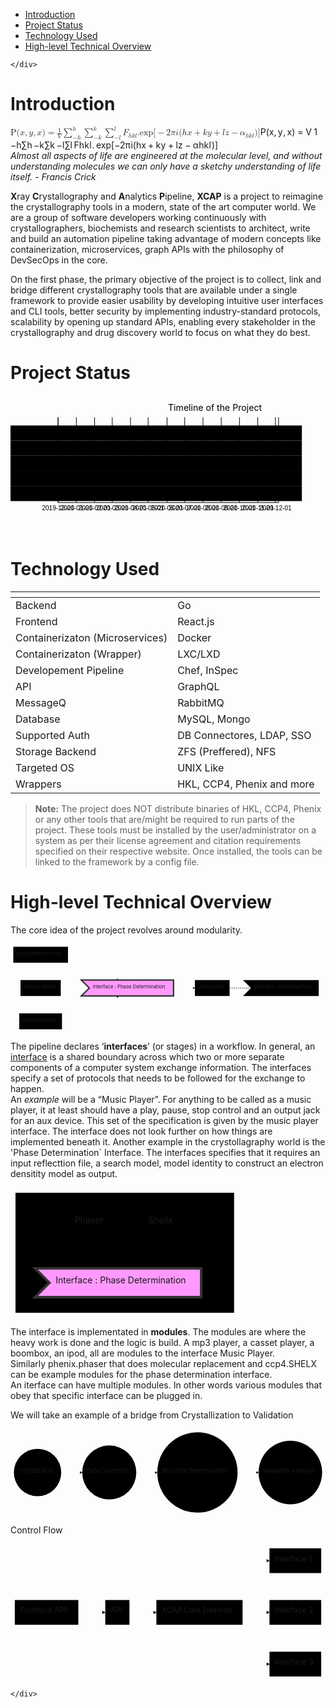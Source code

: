 <!DOCTYPE html>
<html>

<head>
  <meta charset="utf-8">
  <meta name="viewport" content="width=device-width, initial-scale=1.0">
  <title>index.html</title>
  <link rel="stylesheet" href="https://stackedit.io/style.css" />
</head>

<body class="stackedit">
  <div class="stackedit__left">
    <div class="stackedit__toc">
      
<ul>
<li><a href="#introduction">Introduction</a></li>
<li><a href="#project-status">Project Status</a></li>
<li><a href="#technology-used">Technology Used</a></li>
<li><a href="#high-level-technical-overview">High-level Technical Overview</a></li>
</ul>

    </div>
  </div>
  <div class="stackedit__right">
    <div class="stackedit__html">
      <h1 id="introduction">Introduction</h1>
<p><span class="katex--display"><span class="katex-display"><span class="katex"><span class="katex-mathml"><math><semantics><mrow><mi mathvariant="normal">P</mi><mo stretchy="false">(</mo><mi>x</mi><mo separator="true">,</mo><mi>y</mi><mo separator="true">,</mo><mi>x</mi><mo stretchy="false">)</mo><mo>=</mo><mfrac><mn>1</mn><mi>V</mi></mfrac><munderover><mo>∑</mo><mrow><mo>−</mo><mi>h</mi></mrow><mi>h</mi></munderover><munderover><mo>∑</mo><mrow><mo>−</mo><mi>k</mi></mrow><mi>k</mi></munderover><munderover><mo>∑</mo><mrow><mo>−</mo><mi>l</mi></mrow><mi>l</mi></munderover><msub><mi>F</mi><mrow><mi>h</mi><mi>k</mi><mi>l</mi></mrow></msub><mi mathvariant="normal">.</mi><mi>exp</mi><mo>⁡</mo><mo stretchy="false">[</mo><mo>−</mo><mn>2</mn><mi>π</mi><mi>i</mi><mo stretchy="false">(</mo><mi>h</mi><mi>x</mi><mo>+</mo><mi>k</mi><mi>y</mi><mo>+</mo><mi>l</mi><mi>z</mi><mo>−</mo><msub><mi>α</mi><mrow><mi>h</mi><mi>k</mi><mi>l</mi></mrow></msub><mo stretchy="false">)</mo><mo stretchy="false">]</mo></mrow><annotation encoding="application/x-tex">
\Rho(x,y,x) = \frac{1}{V} \sum_{-h}^h\sum_{-k}^k\sum_{-l}^l F_{hkl} .\exp[-2\pi i(hx + ky + lz - \alpha_{hkl})]
</annotation></semantics></math></span><span class="katex-html" aria-hidden="true"><span class="base"><span class="strut" style="height: 1em; vertical-align: -0.25em;"></span><span class="mord"><span class="mord mathrm">P</span></span><span class="mopen">(</span><span class="mord mathdefault">x</span><span class="mpunct">,</span><span class="mspace" style="margin-right: 0.166667em;"></span><span class="mord mathdefault" style="margin-right: 0.03588em;">y</span><span class="mpunct">,</span><span class="mspace" style="margin-right: 0.166667em;"></span><span class="mord mathdefault">x</span><span class="mclose">)</span><span class="mspace" style="margin-right: 0.277778em;"></span><span class="mrel">=</span><span class="mspace" style="margin-right: 0.277778em;"></span></span><span class="base"><span class="strut" style="height: 3.19656em; vertical-align: -1.36044em;"></span><span class="mord"><span class="mopen nulldelimiter"></span><span class="mfrac"><span class="vlist-t vlist-t2"><span class="vlist-r"><span class="vlist" style="height: 1.32144em;"><span class="" style="top: -2.314em;"><span class="pstrut" style="height: 3em;"></span><span class="mord"><span class="mord mathdefault" style="margin-right: 0.22222em;">V</span></span></span><span class="" style="top: -3.23em;"><span class="pstrut" style="height: 3em;"></span><span class="frac-line" style="border-bottom-width: 0.04em;"></span></span><span class="" style="top: -3.677em;"><span class="pstrut" style="height: 3em;"></span><span class="mord"><span class="mord">1</span></span></span></span><span class="vlist-s">​</span></span><span class="vlist-r"><span class="vlist" style="height: 0.686em;"><span class=""></span></span></span></span></span><span class="mclose nulldelimiter"></span></span><span class="mspace" style="margin-right: 0.166667em;"></span><span class="mop op-limits"><span class="vlist-t vlist-t2"><span class="vlist-r"><span class="vlist" style="height: 1.83611em;"><span class="" style="top: -1.84789em; margin-left: 0em;"><span class="pstrut" style="height: 3.05em;"></span><span class="sizing reset-size6 size3 mtight"><span class="mord mtight"><span class="mord mtight">−</span><span class="mord mathdefault mtight">h</span></span></span></span><span class="" style="top: -3.05em;"><span class="pstrut" style="height: 3.05em;"></span><span class=""><span class="mop op-symbol large-op">∑</span></span></span><span class="" style="top: -4.3em; margin-left: 0em;"><span class="pstrut" style="height: 3.05em;"></span><span class="sizing reset-size6 size3 mtight"><span class="mord mathdefault mtight">h</span></span></span></span><span class="vlist-s">​</span></span><span class="vlist-r"><span class="vlist" style="height: 1.36044em;"><span class=""></span></span></span></span></span><span class="mspace" style="margin-right: 0.166667em;"></span><span class="mop op-limits"><span class="vlist-t vlist-t2"><span class="vlist-r"><span class="vlist" style="height: 1.83611em;"><span class="" style="top: -1.84789em; margin-left: 0em;"><span class="pstrut" style="height: 3.05em;"></span><span class="sizing reset-size6 size3 mtight"><span class="mord mtight"><span class="mord mtight">−</span><span class="mord mathdefault mtight" style="margin-right: 0.03148em;">k</span></span></span></span><span class="" style="top: -3.05em;"><span class="pstrut" style="height: 3.05em;"></span><span class=""><span class="mop op-symbol large-op">∑</span></span></span><span class="" style="top: -4.3em; margin-left: 0em;"><span class="pstrut" style="height: 3.05em;"></span><span class="sizing reset-size6 size3 mtight"><span class="mord mathdefault mtight" style="margin-right: 0.03148em;">k</span></span></span></span><span class="vlist-s">​</span></span><span class="vlist-r"><span class="vlist" style="height: 1.36044em;"><span class=""></span></span></span></span></span><span class="mspace" style="margin-right: 0.166667em;"></span><span class="mop op-limits"><span class="vlist-t vlist-t2"><span class="vlist-r"><span class="vlist" style="height: 1.83611em;"><span class="" style="top: -1.84789em; margin-left: 0em;"><span class="pstrut" style="height: 3.05em;"></span><span class="sizing reset-size6 size3 mtight"><span class="mord mtight"><span class="mord mtight">−</span><span class="mord mathdefault mtight" style="margin-right: 0.01968em;">l</span></span></span></span><span class="" style="top: -3.05em;"><span class="pstrut" style="height: 3.05em;"></span><span class=""><span class="mop op-symbol large-op">∑</span></span></span><span class="" style="top: -4.3em; margin-left: 0em;"><span class="pstrut" style="height: 3.05em;"></span><span class="sizing reset-size6 size3 mtight"><span class="mord mathdefault mtight" style="margin-right: 0.01968em;">l</span></span></span></span><span class="vlist-s">​</span></span><span class="vlist-r"><span class="vlist" style="height: 1.36044em;"><span class=""></span></span></span></span></span><span class="mspace" style="margin-right: 0.166667em;"></span><span class="mord"><span class="mord mathdefault" style="margin-right: 0.13889em;">F</span><span class="msupsub"><span class="vlist-t vlist-t2"><span class="vlist-r"><span class="vlist" style="height: 0.336108em;"><span class="" style="top: -2.55em; margin-left: -0.13889em; margin-right: 0.05em;"><span class="pstrut" style="height: 2.7em;"></span><span class="sizing reset-size6 size3 mtight"><span class="mord mtight"><span class="mord mathdefault mtight">h</span><span class="mord mathdefault mtight" style="margin-right: 0.03148em;">k</span><span class="mord mathdefault mtight" style="margin-right: 0.01968em;">l</span></span></span></span></span><span class="vlist-s">​</span></span><span class="vlist-r"><span class="vlist" style="height: 0.15em;"><span class=""></span></span></span></span></span></span><span class="mord">.</span><span class="mspace" style="margin-right: 0.166667em;"></span><span class="mop">exp</span><span class="mopen">[</span><span class="mord">−</span><span class="mord">2</span><span class="mord mathdefault" style="margin-right: 0.03588em;">π</span><span class="mord mathdefault">i</span><span class="mopen">(</span><span class="mord mathdefault">h</span><span class="mord mathdefault">x</span><span class="mspace" style="margin-right: 0.222222em;"></span><span class="mbin">+</span><span class="mspace" style="margin-right: 0.222222em;"></span></span><span class="base"><span class="strut" style="height: 0.88888em; vertical-align: -0.19444em;"></span><span class="mord mathdefault" style="margin-right: 0.03148em;">k</span><span class="mord mathdefault" style="margin-right: 0.03588em;">y</span><span class="mspace" style="margin-right: 0.222222em;"></span><span class="mbin">+</span><span class="mspace" style="margin-right: 0.222222em;"></span></span><span class="base"><span class="strut" style="height: 0.77777em; vertical-align: -0.08333em;"></span><span class="mord mathdefault" style="margin-right: 0.01968em;">l</span><span class="mord mathdefault" style="margin-right: 0.04398em;">z</span><span class="mspace" style="margin-right: 0.222222em;"></span><span class="mbin">−</span><span class="mspace" style="margin-right: 0.222222em;"></span></span><span class="base"><span class="strut" style="height: 1em; vertical-align: -0.25em;"></span><span class="mord"><span class="mord mathdefault" style="margin-right: 0.0037em;">α</span><span class="msupsub"><span class="vlist-t vlist-t2"><span class="vlist-r"><span class="vlist" style="height: 0.336108em;"><span class="" style="top: -2.55em; margin-left: -0.0037em; margin-right: 0.05em;"><span class="pstrut" style="height: 2.7em;"></span><span class="sizing reset-size6 size3 mtight"><span class="mord mtight"><span class="mord mathdefault mtight">h</span><span class="mord mathdefault mtight" style="margin-right: 0.03148em;">k</span><span class="mord mathdefault mtight" style="margin-right: 0.01968em;">l</span></span></span></span></span><span class="vlist-s">​</span></span><span class="vlist-r"><span class="vlist" style="height: 0.15em;"><span class=""></span></span></span></span></span></span><span class="mclose">)</span><span class="mclose">]</span></span></span></span></span></span><br>
<em>Almost all aspects of life are engineered at the molecular level, and without understanding molecules we can only have a sketchy understanding of life itself. - <em>Francis Crick</em></em></p>
<p><strong>X</strong>ray <strong>C</strong>rystallography and <strong>A</strong>nalytics <strong>P</strong>ipeline, <strong>XCAP</strong> is a project to reimagine the crystallography tools in a modern, state of the art computer world. We are a group of software developers working continuously with crystallographers, biochemists and research scientists to architect, write and build an automation pipeline taking advantage of modern concepts like containerization, microservices, graph APIs with the philosophy of DevSecOps in the core.</p>
<p>On the first phase, the primary objective of the project is to collect, link and bridge different crystallography tools that are available under a single framework to provide easier usability by developing intuitive user interfaces and CLI tools, better security by implementing industry-standard protocols, scalability by opening up standard APIs, enabling every stakeholder in the crystallography and drug discovery world to focus on what they do best.</p>
<h1 id="project-status">Project Status</h1>
<div class="mermaid"><svg xmlns="http://www.w3.org/2000/svg" id="mermaid-svg-C5N7P5kfT0dmq0da" height="100%" viewBox="0 0 500 220"><g></g><g class="grid" transform="translate(75, 170)" fill="none" font-size="10" font-family="sans-serif" text-anchor="middle"><path class="domain" stroke="#000" d="M0.5,-135V0.5H350.5V-135"></path><g class="tick" opacity="1" transform="translate(0.5,0)"><line stroke="#000" y2="-135"></line><text fill="#000" y="3" dy="1em" stroke="none" font-size="10" style="text-anchor: middle;">2019-12-01</text></g><g class="tick" opacity="1" transform="translate(29.5,0)"><line stroke="#000" y2="-135"></line><text fill="#000" y="3" dy="1em" stroke="none" font-size="10" style="text-anchor: middle;">2020-01-01</text></g><g class="tick" opacity="1" transform="translate(58.5,0)"><line stroke="#000" y2="-135"></line><text fill="#000" y="3" dy="1em" stroke="none" font-size="10" style="text-anchor: middle;">2020-02-01</text></g><g class="tick" opacity="1" transform="translate(86.5,0)"><line stroke="#000" y2="-135"></line><text fill="#000" y="3" dy="1em" stroke="none" font-size="10" style="text-anchor: middle;">2020-03-01</text></g><g class="tick" opacity="1" transform="translate(115.5,0)"><line stroke="#000" y2="-135"></line><text fill="#000" y="3" dy="1em" stroke="none" font-size="10" style="text-anchor: middle;">2020-04-01</text></g><g class="tick" opacity="1" transform="translate(143.5,0)"><line stroke="#000" y2="-135"></line><text fill="#000" y="3" dy="1em" stroke="none" font-size="10" style="text-anchor: middle;">2020-05-01</text></g><g class="tick" opacity="1" transform="translate(173.5,0)"><line stroke="#000" y2="-135"></line><text fill="#000" y="3" dy="1em" stroke="none" font-size="10" style="text-anchor: middle;">2020-06-01</text></g><g class="tick" opacity="1" transform="translate(201.5,0)"><line stroke="#000" y2="-135"></line><text fill="#000" y="3" dy="1em" stroke="none" font-size="10" style="text-anchor: middle;">2020-07-01</text></g><g class="tick" opacity="1" transform="translate(230.5,0)"><line stroke="#000" y2="-135"></line><text fill="#000" y="3" dy="1em" stroke="none" font-size="10" style="text-anchor: middle;">2020-08-01</text></g><g class="tick" opacity="1" transform="translate(259.5,0)"><line stroke="#000" y2="-135"></line><text fill="#000" y="3" dy="1em" stroke="none" font-size="10" style="text-anchor: middle;">2020-09-01</text></g><g class="tick" opacity="1" transform="translate(288.5,0)"><line stroke="#000" y2="-135"></line><text fill="#000" y="3" dy="1em" stroke="none" font-size="10" style="text-anchor: middle;">2020-10-01</text></g><g class="tick" opacity="1" transform="translate(317.5,0)"><line stroke="#000" y2="-135"></line><text fill="#000" y="3" dy="1em" stroke="none" font-size="10" style="text-anchor: middle;">2020-11-01</text></g><g class="tick" opacity="1" transform="translate(345.5,0)"><line stroke="#000" y2="-135"></line><text fill="#000" y="3" dy="1em" stroke="none" font-size="10" style="text-anchor: middle;">2020-12-01</text></g></g><g><rect x="0" y="48" width="462.5" height="24" class="section section0"></rect><rect x="0" y="72" width="462.5" height="24" class="section section0"></rect><rect x="0" y="96" width="462.5" height="24" class="section section0"></rect><rect x="0" y="120" width="462.5" height="24" class="section section0"></rect><rect x="0" y="144" width="462.5" height="24" class="section section0"></rect></g><g><rect rx="3" ry="3" x="75" y="50" width="76" height="20" class="task  done0"></rect><rect rx="3" ry="3" x="151" y="74" width="85" height="20" class="task  active0"></rect><rect rx="3" ry="3" x="236" y="98" width="85" height="20" class="task  task0"></rect><rect rx="3" ry="3" x="321" y="122" width="85" height="20" class="task  task0"></rect><rect rx="3" ry="3" x="151" y="146" width="274" height="20" class="task  task0"></rect><text font-size="11" x="156" y="63.5" text-height="20" class="taskTextOutsideRight taskTextOutside0  doneText0">Literature Review       </text><text font-size="11" x="193.5" y="87.5" text-height="20" class="taskText taskText0 activeText0">xcap.objects            </text><text font-size="11" x="278.5" y="111.5" text-height="20" class="taskText taskText0 ">xcap.core               </text><text font-size="11" x="363.5" y="135.5" text-height="20" class="taskText taskText0 ">xcap.core API         	</text><text font-size="11" x="288" y="159.5" text-height="20" class="taskText taskText0 ">Frontend (Basic)             	</text></g><g><text x="10" y="110" class="sectionTitle sectionTitle0">1st Proto</text></g><g class="today"><line x1="188" x2="188" y1="25" y2="195" class="today"></line></g><text x="250" y="25" class="titleText">Timeline of the Project</text></svg></div>
<h1 id="technology-used">Technology Used</h1>

<table>
<thead>
<tr>
<th></th>
<th></th>
</tr>
</thead>
<tbody>
<tr>
<td>Backend</td>
<td>Go</td>
</tr>
<tr>
<td>Frontend</td>
<td>React.js</td>
</tr>
<tr>
<td>Containerizaton (Microservices)</td>
<td>Docker</td>
</tr>
<tr>
<td>Containerizaton (Wrapper)</td>
<td>LXC/LXD</td>
</tr>
<tr>
<td>Developement Pipeline</td>
<td>Chef, InSpec</td>
</tr>
<tr>
<td>API</td>
<td>GraphQL</td>
</tr>
<tr>
<td>MessageQ</td>
<td>RabbitMQ</td>
</tr>
<tr>
<td>Database</td>
<td>MySQL, Mongo</td>
</tr>
<tr>
<td>Supported Auth</td>
<td>DB Connectores, LDAP, SSO</td>
</tr>
<tr>
<td>Storage Backend</td>
<td>ZFS (Preffered), NFS</td>
</tr>
<tr>
<td>Targeted OS</td>
<td>UNIX Like</td>
</tr>
<tr>
<td>Wrappers</td>
<td>HKL, CCP4, Phenix and more</td>
</tr>
</tbody>
</table><blockquote>
<p><strong>Note:</strong> The project does NOT distribute binaries of HKL, CCP4, Phenix or any other tools that are/might be required to run parts of the project. These tools must be installed by the user/administrator on a system as per their license agreement and citation requirements specified on their respective website. Once installed, the tools can be linked to the framework by a config file.</p>
</blockquote>
<h1 id="high-level-technical-overview">High-level Technical Overview</h1>
<p>The core idea of the project revolves around modularity.</p>
<div class="mermaid"><svg xmlns="http://www.w3.org/2000/svg" id="mermaid-svg-QD2V3ovPOf5jMhoJ" width="100%" style="max-width: 908.28125px;" viewBox="0 0 908.28125 254"><g transform="translate(-12, -12)"><g class="output"><g class="clusters"></g><g class="edgePaths"><g class="edgePath" style="opacity: 1;"><path class="path" d="M177.75,43L202.75,43L323.3423665364583,116.5" marker-end="url(#arrowhead10701)" style="fill:none"></path><defs><marker id="arrowhead10701" viewBox="0 0 10 10" refX="9" refY="5" markerUnits="strokeWidth" markerWidth="8" markerHeight="6" orient="auto"><path d="M 0 0 L 10 5 L 0 10 z" class="arrowheadPath" style="stroke-width: 1; stroke-dasharray: 1, 0;"></path></marker></defs></g><g class="edgePath" style="opacity: 1;"><path class="path" d="M156.90625,139L202.75,139L251.25,139.5" marker-end="url(#arrowhead10702)" style="fill:none"></path><defs><marker id="arrowhead10702" viewBox="0 0 10 10" refX="9" refY="5" markerUnits="strokeWidth" markerWidth="8" markerHeight="6" orient="auto"><path d="M 0 0 L 10 5 L 0 10 z" class="arrowheadPath" style="stroke-width: 1; stroke-dasharray: 1, 0;"></path></marker></defs></g><g class="edgePath" style="opacity: 1;"><path class="path" d="M160.5078125,235L202.75,235L323.3423665364583,162.5" marker-end="url(#arrowhead10703)" style="fill:none"></path><defs><marker id="arrowhead10703" viewBox="0 0 10 10" refX="9" refY="5" markerUnits="strokeWidth" markerWidth="8" markerHeight="6" orient="auto"><path d="M 0 0 L 10 5 L 0 10 z" class="arrowheadPath" style="stroke-width: 1; stroke-dasharray: 1, 0;"></path></marker></defs></g><g class="edgePath" style="opacity: 1;"><path class="path" d="M494.109375,139.5L518.609375,139L543.609375,139" marker-end="url(#arrowhead10704)" style="fill:none"></path><defs><marker id="arrowhead10704" viewBox="0 0 10 10" refX="9" refY="5" markerUnits="strokeWidth" markerWidth="8" markerHeight="6" orient="auto"><path d="M 0 0 L 10 5 L 0 10 z" class="arrowheadPath" style="stroke-width: 1; stroke-dasharray: 1, 0;"></path></marker></defs></g><g class="edgePath" style="opacity: 1;"><path class="path" d="M643.765625,139L668.765625,139L717.265625,139.5" marker-end="url(#arrowhead10705)" style="stroke: #333; fill:none;stroke-width:2px;stroke-dasharray:3;"></path><defs><marker id="arrowhead10705" viewBox="0 0 10 10" refX="9" refY="5" markerUnits="strokeWidth" markerWidth="8" markerHeight="6" orient="auto"><path d="M 0 0 L 10 5 L 0 10 z" class="arrowheadPath" style="stroke-width: 1; stroke-dasharray: 1, 0;"></path></marker></defs></g></g><g class="edgeLabels"><g class="edgeLabel" transform="" style="opacity: 1;"><g transform="translate(0,0)" class="label"><foreignObject width="0" height="0"><div xmlns="http://www.w3.org/1999/xhtml" style="display: inline-block; white-space: nowrap;"><span class="edgeLabel"></span></div></foreignObject></g></g><g class="edgeLabel" transform="" style="opacity: 1;"><g transform="translate(0,0)" class="label"><foreignObject width="0" height="0"><div xmlns="http://www.w3.org/1999/xhtml" style="display: inline-block; white-space: nowrap;"><span class="edgeLabel"></span></div></foreignObject></g></g><g class="edgeLabel" transform="" style="opacity: 1;"><g transform="translate(0,0)" class="label"><foreignObject width="0" height="0"><div xmlns="http://www.w3.org/1999/xhtml" style="display: inline-block; white-space: nowrap;"><span class="edgeLabel"></span></div></foreignObject></g></g><g class="edgeLabel" transform="" style="opacity: 1;"><g transform="translate(0,0)" class="label"><foreignObject width="0" height="0"><div xmlns="http://www.w3.org/1999/xhtml" style="display: inline-block; white-space: nowrap;"><span class="edgeLabel"></span></div></foreignObject></g></g><g class="edgeLabel" transform="" style="opacity: 1;"><g transform="translate(0,0)" class="label"><foreignObject width="0" height="0"><div xmlns="http://www.w3.org/1999/xhtml" style="display: inline-block; white-space: nowrap;"><span class="edgeLabel"></span></div></foreignObject></g></g></g><g class="nodes"><g class="node" id="PhaseDetermination" transform="translate(360.6796875,139)" style="opacity: 1;"><polygon points="-23,0 242.859375,0 242.859375,-46 -23,-46 0,-23" transform="translate(-121.4296875,23)" style="fill:#f9f;stroke:#333;stroke-width:4px;"></polygon><g class="label" transform="translate(0,0)"><g transform="translate(-111.4296875,-13)"><foreignObject width="222.859375" height="26"><div xmlns="http://www.w3.org/1999/xhtml" style="display: inline-block; white-space: nowrap;">Interface : Phase Determination</div></foreignObject></g></g></g><g class="node" id="PDInp1" transform="translate(98.875,43)" style="opacity: 1;"><rect rx="0" ry="0" x="-78.875" y="-23" width="157.75" height="46"></rect><g class="label" transform="translate(0,0)"><g transform="translate(-68.875,-13)"><foreignObject width="137.75" height="26"><div xmlns="http://www.w3.org/1999/xhtml" style="display: inline-block; white-space: nowrap;">Input Reflection file</div></foreignObject></g></g></g><g class="node" id="PDISearchModel" transform="translate(98.875,139)" style="opacity: 1;"><rect rx="0" ry="0" x="-58.03125" y="-23" width="116.0625" height="46"></rect><g class="label" transform="translate(0,0)"><g transform="translate(-48.03125,-13)"><foreignObject width="96.0625" height="26"><div xmlns="http://www.w3.org/1999/xhtml" style="display: inline-block; white-space: nowrap;">Search Model</div></foreignObject></g></g></g><g class="node" id="PDIModelIdentity" transform="translate(98.875,235)" style="opacity: 1;"><rect rx="0" ry="0" x="-61.6328125" y="-23" width="123.265625" height="46"></rect><g class="label" transform="translate(0,0)"><g transform="translate(-51.6328125,-13)"><foreignObject width="103.265625" height="26"><div xmlns="http://www.w3.org/1999/xhtml" style="display: inline-block; white-space: nowrap;">Model Identity</div></foreignObject></g></g></g><g class="node" id="PDIOutputFile" transform="translate(593.6875,139)" style="opacity: 1;"><rect rx="0" ry="0" x="-50.078125" y="-23" width="100.15625" height="46"></rect><g class="label" transform="translate(0,0)"><g transform="translate(-40.078125,-13)"><foreignObject width="80.15625" height="26"><div xmlns="http://www.w3.org/1999/xhtml" style="display: inline-block; white-space: nowrap;">Output File</div></foreignObject></g></g></g><g class="node" id="Next" transform="translate(803.0234375,139)" style="opacity: 1;"><polygon points="-23,0 195.515625,0 195.515625,-46 -23,-46 0,-23" transform="translate(-97.7578125,23)"></polygon><g class="label" transform="translate(0,0)"><g transform="translate(-87.7578125,-13)"><foreignObject width="175.515625" height="26"><div xmlns="http://www.w3.org/1999/xhtml" style="display: inline-block; white-space: nowrap;">Interface : Next Interface</div></foreignObject></g></g></g></g></g></g></svg></div>
<p>The pipeline declares ‘<strong>interfaces</strong>’ (or stages) in a workflow. In general, an <a href="https://en.wikipedia.org/wiki/Interface_%28computing%29">interface</a> is a shared boundary across which two or more separate components of a computer system exchange information. The interfaces specify a set of protocols that needs to be followed for the exchange to happen.<br>
An <em>example</em> will be a “Music Player”.  For anything to be called as a music player, it at least should have a play, pause, stop control and an output jack for an aux device. This set of the specification is given by the music player interface. The interface does not look further on how things are implemented beneath it. Another example in the crystollagraphy world is the 'Phase Determination` Interface. The interfaces specifies that it requires an input reflecttion file, a search model, model identity to construct an electron densitity model as output.</p>
<div class="mermaid"><svg xmlns="http://www.w3.org/2000/svg" id="mermaid-svg-7VpLAIYdTh5Dfw4f" width="100%" style="max-width: 365.75px;" viewBox="0 0 365.75 208"><g transform="translate(-12, -12)"><g class="output"><g class="clusters"><g class="cluster" id="subGraph0" transform="translate(194.875,116)" style="opacity: 1;"><rect width="349.75" height="192" x="-174.875" y="-96"></rect><g class="label"><g transform="translate(0,0)"><foreignObject width="0" height="0"><div xmlns="http://www.w3.org/1999/xhtml" style="display: inline-block; white-space: nowrap;"></div></foreignObject></g></g><text x="0" y="-82" fill="black" stroke="none" id="mermaid-svg-7VpLAIYdTh5Dfw4fText" style="text-anchor: middle;">Interface</text></g></g><g class="edgePaths"><g class="edgePath" style="opacity: 1;"><path class="path" d="M138.375,91L138.375,116L168.70491536458334,141.5" marker-end="url(#arrowhead10729)" style="fill:none"></path><defs><marker id="arrowhead10729" viewBox="0 0 10 10" refX="9" refY="5" markerUnits="strokeWidth" markerWidth="8" markerHeight="6" orient="auto"><path d="M 0 0 L 10 5 L 0 10 z" class="arrowheadPath" style="stroke-width: 1; stroke-dasharray: 1, 0;"></path></marker></defs></g><g class="edgePath" style="opacity: 1;"><path class="path" d="M252.921875,91L252.921875,116L223.59195963541666,141.5" marker-end="url(#arrowhead10730)" style="fill:none"></path><defs><marker id="arrowhead10730" viewBox="0 0 10 10" refX="9" refY="5" markerUnits="strokeWidth" markerWidth="8" markerHeight="6" orient="auto"><path d="M 0 0 L 10 5 L 0 10 z" class="arrowheadPath" style="stroke-width: 1; stroke-dasharray: 1, 0;"></path></marker></defs></g></g><g class="edgeLabels"><g class="edgeLabel" transform="" style="opacity: 1;"><g transform="translate(0,0)" class="label"><foreignObject width="0" height="0"><div xmlns="http://www.w3.org/1999/xhtml" style="display: inline-block; white-space: nowrap;"><span class="edgeLabel"></span></div></foreignObject></g></g><g class="edgeLabel" transform="" style="opacity: 1;"><g transform="translate(0,0)" class="label"><foreignObject width="0" height="0"><div xmlns="http://www.w3.org/1999/xhtml" style="display: inline-block; white-space: nowrap;"><span class="edgeLabel"></span></div></foreignObject></g></g></g><g class="nodes"><g class="node" id="PhaseDetermination" transform="translate(195.6484375,164)" style="opacity: 1;"><polygon points="-23,0 242.859375,0 242.859375,-46 -23,-46 0,-23" transform="translate(-121.4296875,23)" style="fill:#f9f;stroke:#333;stroke-width:4px;"></polygon><g class="label" transform="translate(0,0)"><g transform="translate(-111.4296875,-13)"><foreignObject width="222.859375" height="26"><div xmlns="http://www.w3.org/1999/xhtml" style="display: inline-block; white-space: nowrap;">Interface : Phase Determination</div></foreignObject></g></g></g><g class="node" id="pp" transform="translate(138.375,68)" style="opacity: 1;"><rect rx="0" ry="0" x="-33.8203125" y="-23" width="67.640625" height="46"></rect><g class="label" transform="translate(0,0)"><g transform="translate(-23.8203125,-13)"><foreignObject width="47.640625" height="26"><div xmlns="http://www.w3.org/1999/xhtml" style="display: inline-block; white-space: nowrap;">Phaser</div></foreignObject></g></g></g><g class="node" id="sx" transform="translate(252.921875,68)" style="opacity: 1;"><rect rx="0" ry="0" x="-30.7265625" y="-23" width="61.453125" height="46"></rect><g class="label" transform="translate(0,0)"><g transform="translate(-20.7265625,-13)"><foreignObject width="41.453125" height="26"><div xmlns="http://www.w3.org/1999/xhtml" style="display: inline-block; white-space: nowrap;">Shellx</div></foreignObject></g></g></g></g></g></g></svg></div>
<p>The interface is implementated in <strong>modules</strong>.  The modules are where the heavy work is done and the logic is build. A mp3 player, a casset player, a boombox, an ipod, all are modules to the interface Music  Player.<br>
Similarly phenix.phaser that does molecular replacement and ccp4.SHELX can be example modules for the phase determination interface.<br>
An iterface can have multiple modules. In other words various modules that obey that specific interface can be plugged in.</p>
<p>We will take an example of a bridge from Crystallization to Validation</p>
<div class="mermaid"><svg xmlns="http://www.w3.org/2000/svg" id="mermaid-svg-Il3awq0ucdWPVl7S" width="100%" style="max-width: 750.328125px;" viewBox="0 0 750.328125 207.296875"><g transform="translate(-12, -12)"><g class="output"><g class="clusters"></g><g class="edgePaths"><g class="edgePath" style="opacity: 1;"><path class="path" d="M132.84375,115.6484375L157.84375,115.6484375L182.84375,115.6484375" marker-end="url(#arrowhead10747)" style="fill:none"></path><defs><marker id="arrowhead10747" viewBox="0 0 10 10" refX="9" refY="5" markerUnits="strokeWidth" markerWidth="8" markerHeight="6" orient="auto"><path d="M 0 0 L 10 5 L 0 10 z" class="arrowheadPath" style="stroke-width: 1; stroke-dasharray: 1, 0;"></path></marker></defs></g><g class="edgePath" style="opacity: 1;"><path class="path" d="M311.640625,115.6484375L336.640625,115.6484375L361.640625,115.6484375" marker-end="url(#arrowhead10748)" style="fill:none"></path><defs><marker id="arrowhead10748" viewBox="0 0 10 10" refX="9" refY="5" markerUnits="strokeWidth" markerWidth="8" markerHeight="6" orient="auto"><path d="M 0 0 L 10 5 L 0 10 z" class="arrowheadPath" style="stroke-width: 1; stroke-dasharray: 1, 0;"></path></marker></defs></g><g class="edgePath" style="opacity: 1;"><path class="path" d="M552.9375,115.6484375L577.9375,115.6484375L602.9375,115.6484375" marker-end="url(#arrowhead10749)" style="fill:none"></path><defs><marker id="arrowhead10749" viewBox="0 0 10 10" refX="9" refY="5" markerUnits="strokeWidth" markerWidth="8" markerHeight="6" orient="auto"><path d="M 0 0 L 10 5 L 0 10 z" class="arrowheadPath" style="stroke-width: 1; stroke-dasharray: 1, 0;"></path></marker></defs></g></g><g class="edgeLabels"><g class="edgeLabel" transform="" style="opacity: 1;"><g transform="translate(0,0)" class="label"><foreignObject width="0" height="0"><div xmlns="http://www.w3.org/1999/xhtml" style="display: inline-block; white-space: nowrap;"><span class="edgeLabel"></span></div></foreignObject></g></g><g class="edgeLabel" transform="" style="opacity: 1;"><g transform="translate(0,0)" class="label"><foreignObject width="0" height="0"><div xmlns="http://www.w3.org/1999/xhtml" style="display: inline-block; white-space: nowrap;"><span class="edgeLabel"></span></div></foreignObject></g></g><g class="edgeLabel" transform="" style="opacity: 1;"><g transform="translate(0,0)" class="label"><foreignObject width="0" height="0"><div xmlns="http://www.w3.org/1999/xhtml" style="display: inline-block; white-space: nowrap;"><span class="edgeLabel"></span></div></foreignObject></g></g></g><g class="nodes"><g class="node" id="id1" transform="translate(76.421875,115.6484375)" style="opacity: 1;"><circle x="-56.421875" y="-23" r="56.421875"></circle><g class="label" transform="translate(0,0)"><g transform="translate(-46.421875,-13)"><foreignObject width="92.84375" height="26"><div xmlns="http://www.w3.org/1999/xhtml" style="display: inline-block; white-space: nowrap;">Crytallization</div></foreignObject></g></g></g><g class="node" id="id2" transform="translate(247.2421875,115.6484375)" style="opacity: 1;"><circle x="-64.3984375" y="-23" r="64.3984375"></circle><g class="label" transform="translate(0,0)"><g transform="translate(-54.3984375,-13)"><foreignObject width="108.796875" height="26"><div xmlns="http://www.w3.org/1999/xhtml" style="display: inline-block; white-space: nowrap;">Data Collection</div></foreignObject></g></g></g><g class="node" id="id3" transform="translate(457.2890625,115.6484375)" style="opacity: 1;"><circle x="-95.6484375" y="-23" r="95.6484375"></circle><g class="label" transform="translate(0,0)"><g transform="translate(-85.6484375,-13)"><foreignObject width="171.296875" height="26"><div xmlns="http://www.w3.org/1999/xhtml" style="display: inline-block; white-space: nowrap;">Structure Determination</div></foreignObject></g></g></g><g class="node" id="id4" transform="translate(678.6328125,115.6484375)" style="opacity: 1;"><circle x="-75.6953125" y="-23" r="75.6953125"></circle><g class="label" transform="translate(0,0)"><g transform="translate(-65.6953125,-13)"><foreignObject width="131.390625" height="26"><div xmlns="http://www.w3.org/1999/xhtml" style="display: inline-block; white-space: nowrap;">Validation Analysis</div></foreignObject></g></g></g></g></g></g></svg></div>
<p>Control Flow</p>
<div class="mermaid"><svg xmlns="http://www.w3.org/2000/svg" id="mermaid-svg-SOTg7JaPkQBUsj7v" width="100%" style="max-width: 584.84375px;" viewBox="0 0 584.84375 254"><g transform="translate(-12, -12)"><g class="output"><g class="clusters"></g><g class="edgePaths"><g class="edgePath" style="opacity: 1;"><path class="path" d="M137.921875,139L162.921875,139L187.921875,139" marker-end="url(#arrowhead10768)" style="fill:none"></path><defs><marker id="arrowhead10768" viewBox="0 0 10 10" refX="9" refY="5" markerUnits="strokeWidth" markerWidth="8" markerHeight="6" orient="auto"><path d="M 0 0 L 10 5 L 0 10 z" class="arrowheadPath" style="stroke-width: 1; stroke-dasharray: 1, 0;"></path></marker></defs></g><g class="edgePath" style="opacity: 1;"><path class="path" d="M232.84375,139L257.84375,139L282.84375,139" marker-end="url(#arrowhead10769)" style="fill:none"></path><defs><marker id="arrowhead10769" viewBox="0 0 10 10" refX="9" refY="5" markerUnits="strokeWidth" markerWidth="8" markerHeight="6" orient="auto"><path d="M 0 0 L 10 5 L 0 10 z" class="arrowheadPath" style="stroke-width: 1; stroke-dasharray: 1, 0;"></path></marker></defs></g><g class="edgePath" style="opacity: 1;"><path class="path" d="M388.0096842447917,116L467.859375,43L492.859375,43" marker-end="url(#arrowhead10770)" style="fill:none"></path><defs><marker id="arrowhead10770" viewBox="0 0 10 10" refX="9" refY="5" markerUnits="strokeWidth" markerWidth="8" markerHeight="6" orient="auto"><path d="M 0 0 L 10 5 L 0 10 z" class="arrowheadPath" style="stroke-width: 1; stroke-dasharray: 1, 0;"></path></marker></defs></g><g class="edgePath" style="opacity: 1;"><path class="path" d="M442.859375,139L467.859375,139L492.859375,139" marker-end="url(#arrowhead10771)" style="fill:none"></path><defs><marker id="arrowhead10771" viewBox="0 0 10 10" refX="9" refY="5" markerUnits="strokeWidth" markerWidth="8" markerHeight="6" orient="auto"><path d="M 0 0 L 10 5 L 0 10 z" class="arrowheadPath" style="stroke-width: 1; stroke-dasharray: 1, 0;"></path></marker></defs></g><g class="edgePath" style="opacity: 1;"><path class="path" d="M388.0096842447917,162L467.859375,235L492.859375,235" marker-end="url(#arrowhead10772)" style="fill:none"></path><defs><marker id="arrowhead10772" viewBox="0 0 10 10" refX="9" refY="5" markerUnits="strokeWidth" markerWidth="8" markerHeight="6" orient="auto"><path d="M 0 0 L 10 5 L 0 10 z" class="arrowheadPath" style="stroke-width: 1; stroke-dasharray: 1, 0;"></path></marker></defs></g></g><g class="edgeLabels"><g class="edgeLabel" transform="" style="opacity: 1;"><g transform="translate(0,0)" class="label"><foreignObject width="0" height="0"><div xmlns="http://www.w3.org/1999/xhtml" style="display: inline-block; white-space: nowrap;"><span class="edgeLabel"></span></div></foreignObject></g></g><g class="edgeLabel" transform="" style="opacity: 1;"><g transform="translate(0,0)" class="label"><foreignObject width="0" height="0"><div xmlns="http://www.w3.org/1999/xhtml" style="display: inline-block; white-space: nowrap;"><span class="edgeLabel"></span></div></foreignObject></g></g><g class="edgeLabel" transform="" style="opacity: 1;"><g transform="translate(0,0)" class="label"><foreignObject width="0" height="0"><div xmlns="http://www.w3.org/1999/xhtml" style="display: inline-block; white-space: nowrap;"><span class="edgeLabel"></span></div></foreignObject></g></g><g class="edgeLabel" transform="" style="opacity: 1;"><g transform="translate(0,0)" class="label"><foreignObject width="0" height="0"><div xmlns="http://www.w3.org/1999/xhtml" style="display: inline-block; white-space: nowrap;"><span class="edgeLabel"></span></div></foreignObject></g></g><g class="edgeLabel" transform="" style="opacity: 1;"><g transform="translate(0,0)" class="label"><foreignObject width="0" height="0"><div xmlns="http://www.w3.org/1999/xhtml" style="display: inline-block; white-space: nowrap;"><span class="edgeLabel"></span></div></foreignObject></g></g></g><g class="nodes"><g class="node" id="frontend" transform="translate(78.9609375,139)" style="opacity: 1;"><rect rx="0" ry="0" x="-58.9609375" y="-23" width="117.921875" height="46"></rect><g class="label" transform="translate(0,0)"><g transform="translate(-48.9609375,-13)"><foreignObject width="97.921875" height="26"><div xmlns="http://www.w3.org/1999/xhtml" style="display: inline-block; white-space: nowrap;">Frontend APP</div></foreignObject></g></g></g><g class="node" id="api" transform="translate(210.3828125,139)" style="opacity: 1;"><rect rx="0" ry="0" x="-22.4609375" y="-23" width="44.921875" height="46"></rect><g class="label" transform="translate(0,0)"><g transform="translate(-12.4609375,-13)"><foreignObject width="24.921875" height="26"><div xmlns="http://www.w3.org/1999/xhtml" style="display: inline-block; white-space: nowrap;">API</div></foreignObject></g></g></g><g class="node" id="core" transform="translate(362.8515625,139)" style="opacity: 1;"><rect rx="0" ry="0" x="-80.0078125" y="-23" width="160.015625" height="46"></rect><g class="label" transform="translate(0,0)"><g transform="translate(-70.0078125,-13)"><foreignObject width="140.015625" height="26"><div xmlns="http://www.w3.org/1999/xhtml" style="display: inline-block; white-space: nowrap;">XCAP.Core Daemon</div></foreignObject></g></g></g><g class="node" id="int1" transform="translate(540.8515625,43)" style="opacity: 1;"><rect rx="0" ry="0" x="-47.9921875" y="-23" width="95.984375" height="46"></rect><g class="label" transform="translate(0,0)"><g transform="translate(-37.9921875,-13)"><foreignObject width="75.984375" height="26"><div xmlns="http://www.w3.org/1999/xhtml" style="display: inline-block; white-space: nowrap;">Interface 1</div></foreignObject></g></g></g><g class="node" id="int2" transform="translate(540.8515625,139)" style="opacity: 1;"><rect rx="0" ry="0" x="-47.9921875" y="-23" width="95.984375" height="46"></rect><g class="label" transform="translate(0,0)"><g transform="translate(-37.9921875,-13)"><foreignObject width="75.984375" height="26"><div xmlns="http://www.w3.org/1999/xhtml" style="display: inline-block; white-space: nowrap;">Interface 2</div></foreignObject></g></g></g><g class="node" id="int3" transform="translate(540.8515625,235)" style="opacity: 1;"><rect rx="0" ry="0" x="-47.9921875" y="-23" width="95.984375" height="46"></rect><g class="label" transform="translate(0,0)"><g transform="translate(-37.9921875,-13)"><foreignObject width="75.984375" height="26"><div xmlns="http://www.w3.org/1999/xhtml" style="display: inline-block; white-space: nowrap;">Interface 3</div></foreignObject></g></g></g></g></g></g></svg></div>

    </div>
  </div>
</body>

</html>
